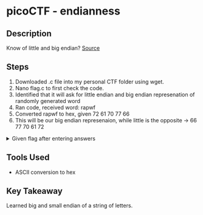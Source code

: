 # picoCTF - endianness

## Description
Know of little and big endian?
[Source](https://artifacts.picoctf.net/c_titan/119/flag.c)


## Steps
1. Downloaded .c file into my personal CTF folder using wget.
2. Nano flag.c to first check the code.
3. Identified that it will ask for little endian and big endian represenation of randomly generated word
4. Ran code, received word: rapwf
5. Converted rapwf to hex, given 72 61 70 77 66
6. This will be our big endian represenaion, while little is the opposite -> 66 77 70 61 72
<details>
  <summary>Given flag after entering answers</summary>
  
  >!picoCTF{3ndi4n_sw4p_su33ess_28329f0a}
</details> 


## Tools Used
- ASCII conversion to hex

## Key Takeaway
Learned big and small endian of a string of letters.
